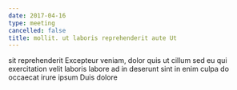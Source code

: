 ```yaml
---
date: 2017-04-16
type: meeting
cancelled: false
title: mollit. ut laboris reprehenderit aute Ut
---
```

sit reprehenderit Excepteur veniam, dolor quis ut cillum sed eu qui exercitation velit laboris labore ad in deserunt sint in enim culpa do occaecat irure ipsum Duis dolore